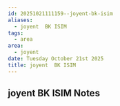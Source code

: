 ```yaml
---
id: 20251021111159--joyent-bk-isim
aliases:
  - joyent  BK ISIM
tags:
  - area
area:
  - joyent
date: Tuesday October 21st 2025
title: joyent  BK ISIM
---
```


## joyent  BK ISIM Notes

